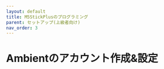 ```yaml
---
layout: default
title: M5StickPlusのプログラミング
parent: セットアップ(上級者向け)
nav_order: 3
---
```


# Ambientのアカウント作成&設定

